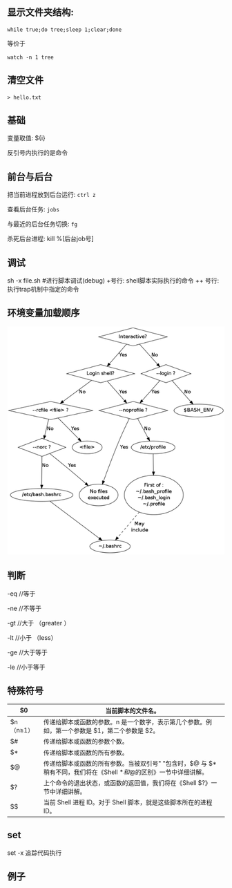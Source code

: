 ## 显示文件夹结构:
```shell
while true;do tree;sleep 1;clear;done
```
等价于
```
watch -n 1 tree
```


## 清空文件
```
> hello.txt
```

## 基础

变量取值: ${i}

反引号内执行的是命令

## 前台与后台

把当前进程放到后台运行: `ctrl z`

查看后台任务: `jobs`

与最近的后台任务切换: `fg`

杀死后台进程: kill %[后台job号]

## 调试

sh -x file.sh   #进行脚本调试(debug)
+号行:  shell脚本实际执行的命令
++ 号行: 执行trap机制中指定的命令


## 环境变量加载顺序

![bash脚本加载顺序](/images/bash启动顺序.png)

## 判断

-eq           //等于

-ne           //不等于

-gt            //大于 （greater ）

-lt            //小于  （less）

-ge            //大于等于

-le            //小于等于



## 特殊符号

$0 | 当前脚本的文件名。
---|----------
$n（n≥1） | 传递给脚本或函数的参数。n 是一个数字，表示第几个参数。例如，第一个参数是 $1，第二个参数是 $2。
$# | 传递给脚本或函数的参数个数。
$* | 传递给脚本或函数的所有参数。
$@ | 传递给脚本或函数的所有参数。当被双引号" "包含时，$@ 与 $* 稍有不同，我们将在《Shell $*和$@的区别》一节中详细讲解。
$? | 上个命令的退出状态，或函数的返回值，我们将在《Shell $?》一节中详细讲解。
$$ | 当前 Shell 进程 ID。对于 Shell 脚本，就是这些脚本所在的进程 ID。


## set

set -x 追踪代码执行

## 例子

